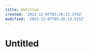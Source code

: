 ```yaml
---
title: Untitled
created: '2022-12-07T05:26:13.374Z'
modified: '2022-12-07T05:26:13.515Z'
---
```


# Untitled
